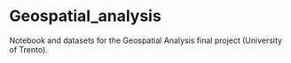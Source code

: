 # Geospatial_analysis
Notebook and datasets for the Geospatial Analysis final project (University of Trento).
